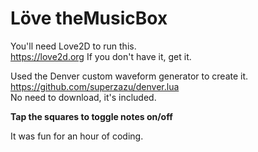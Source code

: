 # Löve theMusicBox

You'll need Love2D to run this.  
https://love2d.org  If you don't have it, get it.  

Used the Denver custom waveform generator to create it.  
https://github.com/superzazu/denver.lua  
No need to download, it's included.  

**Tap the squares to toggle notes on/off**

It was fun for an hour of coding.
